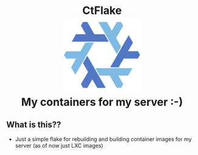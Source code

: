 <h1 align="center">
  CtFlake
  <br>
  <img src="resources/nixos.svg" width="200px" height="200px"/>
  <br>
  My containers for my server :-)
</h1>

## What is this??
  - Just a simple flake for rebuilding and building container images for my server (as of now just LXC images)
